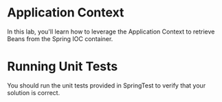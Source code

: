 # Application Context
In this lab, you'll learn how to leverage the Application Context to retrieve Beans from the Spring IOC container.

# Running Unit Tests
You should run the unit tests provided in SpringTest to verify that your solution is correct.